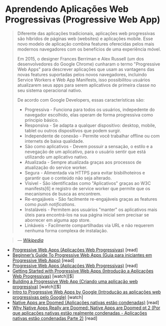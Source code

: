 # Aprendendo Aplicações Web Progressivas (Progressive Web App)

>Diferente das aplicações tradicionais, aplicações web progressivas são híbridos de páginas web (websites) e aplicações mobile. Esse novo modelo de aplicação combina features oferecidas pelos mais modernos navegadores com os benefícios de uma experiência móvel.
>
>Em 2015, o designer Frances Berriman e Alex Russell (um dos desenvolvedores do Google Chrome) cunharam o termo "Progressive Web Apps" para descrever aplicações que usam as vantagens das novas features suportadas pelos novos navegadores, incluindo Service Workers e Web App Manifests, isso possibilitou usuários atualizarem seus apps para serem aplicativos de primeira classe no seu sistema operacional nativo.
>
>De acordo com Google Developers, essas características são:
>
> * Progressiva - Funciona para todos os usuários, indepedente do navegador escolhido, elas operam de forma progressiva como príncipio básico.
> * Responsiva - Se adapta a qualquer dispositivo: desktop, mobile, tablet ou outros dispositivos que podem surgir.
> * Independente de conexão - Permite você trabalhar offline ou com internets de baixa qualidade.
> * São como aplicativos - Devem possuir a sensação, o estilo e a nevegação de um aplicativo, para o usuário sentir que está utilizando um aplicativo nativo.
> * Atualizada - Sempre atualizada graças aos processos de atualização do service worker.
> * Segura - Alimentada via HTTPS para evitar bisbilhoteiros e garantir que o conteúdo não seja alterado.
> * Vísivel - São identificadas como "Aplicativos" graças ao W3C manifests[6] e registro de service worker que permite que os mecanismos de busca as encontrem.
> * Re-engajáveis - São facilmente re-engajáveis graças as features como _push notifications_.
> * Instaláveis - Permitem aos usuários "manter" os aplicativos mais úteis para encontrá-los na sua página inicial sem precisar se aborrecer em alguma app store.
> * Linkáveis - Facilmente compartilhadas via URL e não requerem nenhuma forma complexa de instalação.

>
><cite>&#8212; [Wikipedia](https://en.wikipedia.org/wiki/Progressive_web_app)</cite>

* [Progressive Web Apps (Aplicações Web Progressivas)](https://developers.google.com/web/progressive-web-apps/) [read]
* [Beginner’s Guide To Progressive Web Apps (Guia para iniciantes em Progressive Web Apps)](https://www.smashingmagazine.com/2016/08/a-beginners-guide-to-progressive-web-apps/) [read]
* [Progressive Web Apps (Aplicações Web Progressivas)](https://developers.google.com/web/progressive-web-apps/) [read]
* [Getting Started with Progressive Web Apps (Introdução a Aplicações Web Progressivas)](https://www.pluralsight.com/courses/web-apps-progressive-getting-started) [watch][$]
* [Building a Progressive Web App (Criando uma aplicação web progressiva)](https://www.lynda.com/CSS-tutorials/Building-Progressive-Web-App/518052-2.html) [watch][$]
* [Intro to Progressive Web Apps by Google (Introdução as aplicações web progressivas pelo Google)](https://www.udacity.com/course/intro-to-progressive-web-apps--ud811) [watch]
* [Native Apps are Doomed (Aplicações nativas estão condenadas)](https://medium.com/javascript-scene/native-apps-are-doomed-ac397148a2c0#.rfw9hdym6) [read]
* [Why Native Apps Really are Doomed: Native Apps are Doomed pt 2 (Por que aplicações nativas estão realmente condenadas - Aplicações nativas estão condenadas Parte 2)](https://medium.com/javascript-scene/why-native-apps-really-are-doomed-native-apps-are-doomed-pt-2-e035b43170e9#.qjrm13yj3) [read]
